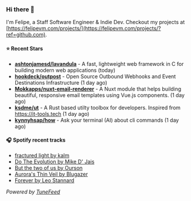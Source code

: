 ### Hi there 👋

I'm Felipe, a Staff Software Engineer & Indie Dev. Checkout my projects at [https://felipevm.com/projects/](https://felipevm.com/projects/?ref=github.com).

#### ⭐ Recent Stars
- **[ashtonjamesd/lavandula](https://github.com/ashtonjamesd/lavandula)** - A fast, lightweight web framework in C for building modern web applications (today)
- **[hookdeck/outpost](https://github.com/hookdeck/outpost)** - Open Source Outbound Webhooks and Event Destinations Infrastructure (1 day ago)
- **[Mokkapps/nuxt-email-renderer](https://github.com/Mokkapps/nuxt-email-renderer)** - A Nuxt module that helps building beautiful, responsive email templates using Vue.js components. (1 day ago)
- **[ksdme/ut](https://github.com/ksdme/ut)** - A Rust based utilty toolbox for developers. Inspired from https://it-tools.tech (1 day ago)
- **[kynnyhsap/how](https://github.com/kynnyhsap/how)** - Ask your terminal (AI) about cli commands (1 day ago)

#### 🎧 Spotify recent tracks
- [fractured light by kalm](https://open.spotify.com/track/4I7DlZoH5WWLAnKrBQ2RkZ)
- [Do The Evolution by Mike D&#39; Jais](https://open.spotify.com/track/5c4A10KvehP11wCHfMpsT6)
- [But the two of us by Ourson](https://open.spotify.com/track/5lklAcSaegL0HSynxXrINi)
- [Aurora&#39;s Thin Veil by Blugazer](https://open.spotify.com/track/1k7wdiD5xpGSl389jFbeME)
- [Forever by Leo Stannard](https://open.spotify.com/track/1eUj6Lzd0yzWW3HXQUtKgS)

_Powered by [TuneFeed](https://tunefeed.app?ref=github.com)_
